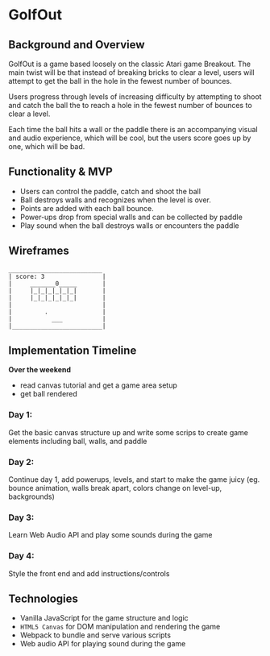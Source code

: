 # GolfOut

## Background and Overview

GolfOut is a game based loosely on the classic Atari game Breakout. The main twist will be that instead of breaking bricks to clear a level, users will attempt to get the ball in the hole in the fewest number of bounces.

Users progress through levels of increasing difficulty by attempting to shoot and catch the ball the to reach a hole in the fewest number of bounces to clear a level.

Each time the ball hits a wall or the paddle there is an accompanying visual and audio experience, which will be cool, but the users score goes up by one, which will be bad.

## Functionality & MVP

 * Users can control the paddle, catch and shoot the ball
 * Ball destroys walls and recognizes when the level is over.
 * Points are added with each ball bounce.
 * Power-ups drop from special walls and can be collected by paddle
 * Play sound when the ball destroys walls or encounters the paddle

## Wireframes
````
__________________________
| score: 3                |
|     _______0_____       |
|     |_|_|_|_|_|_|       |
|     |_|_|_|_|_|_|       |
|                         |
|         .               |
|           ___           |
|_________________________|

````

## Implementation Timeline

**Over the weekend**
* read canvas tutorial and get a game area setup
* get ball rendered

### Day 1:
Get the basic canvas structure up and write some scrips to create game elements including ball, walls, and paddle
### Day 2:
Continue day 1, add powerups, levels, and start to make the game juicy (eg. bounce animation, walls break apart, colors change on level-up, backgrounds)
### Day 3:
Learn Web Audio API and play some sounds during the game
### Day 4:
Style the front end and add instructions/controls


## Technologies

* Vanilla JavaScript for the game structure and logic
* `HTML5 Canvas` for DOM manipulation and rendering the game
* Webpack to bundle and serve various scripts
* Web audio API for playing sound during the game

